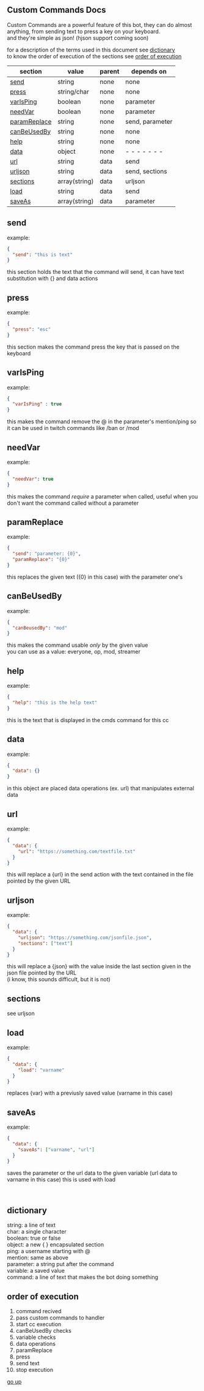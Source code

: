 Custom Commands Docs
-
Custom Commands are a powerful feature of this bot, they can do almost anything, from
sending text to press a key on your keyboard.<br>
and they're simple as json! (hjson support coming soon)

for a description of the terms used in this document see [dictionary](#dictionary)<br>
to know the order of execution of the sections see [order of execution](#order-of-execution)<br>

|section|value|parent|depends on|
|-------|-----|------|----------|
|[send](#send)|string|none|none|
|[press](#press)|string/char|none|none|
|[varIsPing](#varIsPing)|boolean|none|parameter|
|[needVar](#needVar)|boolean|none|parameter|
|[paramReplace](#paramReplace)|string|none|send, parameter|
|[canBeUsedBy](#canBeUsedBy)|string|none|none|
|[help](#help)|string|none|none|
|[data](#data)|object|none|- - - - - - -|
|[url](#url)|string|data|send|
|[urljson](#urljson)|string|data|send, sections|
|[sections](#sections)|array(string)|data|urljson|
|[load](#load)|string|data|send|
|[saveAs](#saveAs)|array(string)|data|parameter|

send
-
example:
```json
{
  "send": "this is text"
}
```
this section holds the text that the command will send,
it can have text substitution with {} and data actions

press
-
example:
```json
{
  "press": "esc"
}
```
this section makes the command press the key that is passed on the keyboard

varIsPing
-
example:
```json
{
  "varIsPing" : true
}
```
this makes the command remove the @ in the parameter's mention/ping so it can be used in twitch commands
like /ban or /mod

needVar
-
example:
```json
{
  "needVar": true
}
```
this makes the command _require_ a parameter when called, useful when you don't want the
command called without a parameter

paramReplace
-
example:
```json
{
  "send": "parameter: {0}", 
  "paramReplace": "{0}" 
}
```
this replaces the given text ({0} in this case) with the parameter one's<br>

canBeUsedBy
-
example:
```json
{
  "canBeusedBy": "mod" 
}
```
this makes the command usable _only_ by the given value<br>
you can use as a value: everyone, op, mod, streamer

help
-
example:
```json
{
  "help": "this is the help text" 
}
```
this is the text that is displayed in the cmds command for this cc

data
-
example:
```json
{
  "data": {}
}
```
in this object are placed data operations (ex. url) that manipulates external data

url
-
example:
```json
{
  "data": {
    "url": "https://something.com/textfile.txt"
  }
}
```
this will replace a {url} in the send action with the text contained in the file pointed by the given URL

urljson
-
example:
```json
{
  "data": {
    "urljson": "https://something.com/jsonfile.json",
    "sections": ["text"]
  }
}
```
this will replace a {json} with the value inside the last section given in the json file pointed by the URL<br>
(i know, this sounds difficult, but it is not)

sections
-
see urljson

load
-
example:
```json
{
  "data": {
    "load": "varname"
  }
}
```
replaces {var} with a previusly saved value (varname in this case)

saveAs
-
example:
```json
{
  "data": {
    "saveAs": ["varname", "url"]
  }
}
```
saves the parameter or the url data to the given variable (url data to varname in this case)
this is used with load

<br>


dictionary
-
string: a line of text<br>
char: a single character<br>
boolean: true or false<br>
object: a new { } encapsulated section<br>
ping: a username starting with @<br>
mention: same as above<br>
parameter: a string put after the command<br>
variable: a saved value<br>
command: a line of text that makes the bot doing something<br>

order of execution
-
1) command recived
2) pass custom commands to handler
3) start cc execution
4) canBeUsedBy checks
5) variable checks
6) data operations
7) paramReplace
8) press
9) send text
10) stop execution

[go up](#Custom-Commands-Docs)
